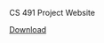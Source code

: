 CS 491 Project Website


<a href="/antduru/CS491/raw/main/Analysis%20Report%20(1).pdf" id="raw-url" data-view-component="true" class="btn-sm btn BtnGroup-item">  Download
</a>
